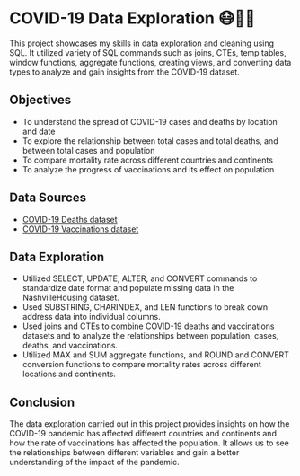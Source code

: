 # COVID-19 Data Exploration 😷🦠🏥

This project showcases my skills in data exploration and cleaning using SQL. It utilized variety of SQL commands such as joins, CTEs, temp tables, window functions, aggregate functions, creating views, and converting data types to analyze and gain insights from the COVID-19 dataset. 

## Objectives

- To understand the spread of COVID-19 cases and deaths by location and date
- To explore the relationship between total cases and total deaths, and between total cases and population
- To compare mortality rate across different countries and continents
- To analyze the progress of vaccinations and its effect on population

## Data Sources
- [COVID-19 Deaths dataset](https://ourworldindata.org/covid-deaths)
- [COVID-19 Vaccinations dataset](https://ourworldindata.org/covid-vaccinations)

## Data Exploration

- Utilized SELECT, UPDATE, ALTER, and CONVERT commands to standardize date format and populate missing data in the NashvilleHousing dataset.
- Used SUBSTRING, CHARINDEX, and LEN functions to break down address data into individual columns.
- Used joins and CTEs to combine COVID-19 deaths and vaccinations datasets and to analyze the relationships between population, cases, deaths, and vaccinations.
- Utilized MAX and SUM aggregate functions, and ROUND and CONVERT conversion functions to compare mortality rates across different locations and continents.

## Conclusion

The data exploration carried out in this project provides insights on how the COVID-19 pandemic has affected different countries and continents and how the rate of vaccinations has affected the population. It allows us to see the relationships between different variables and gain a better understanding of the impact of the pandemic.
